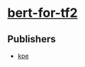 # [bert-for-tf2](https://pypi.org/project/bert-for-tf2)



## Publishers
- [kpe](https://pypi.org/user/kpe)

